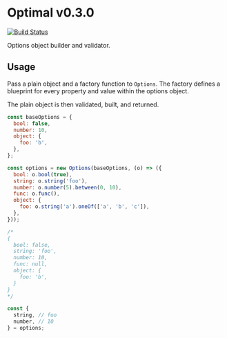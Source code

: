# Optimal v0.3.0
[![Build Status](https://travis-ci.org/milesj/optimal.svg?branch=master)](https://travis-ci.org/milesj/optimal)

Options object builder and validator.

## Usage

Pass a plain object and a factory function to `Options`. The factory defines a
blueprint for every property and value within the options object.

The plain object is then validated, built, and returned.

```js
const baseOptions = {
  bool: false,
  number: 10,
  object: {
    foo: 'b',
  },
};

const options = new Options(baseOptions, (o) => ({
  bool: o.bool(true),
  string: o.string('foo'),
  number: o.number(5).between(0, 10),
  func: o.func(),
  object: {
    foo: o.string('a').oneOf(['a', 'b', 'c']),
  },
}));

/*
{
  bool: false,
  string: 'foo',
  number: 10,
  func: null,
  object: {
    foo: 'b',
  }
}
*/

const {
  string, // foo
  number, // 10
} = options;
```
